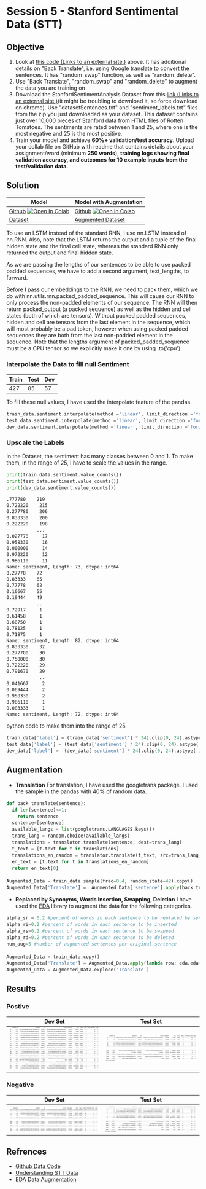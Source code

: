 # Session 5 - Stanford Sentimental Data (STT)

## Objective

1.  Look at  [this code (Links to an external site.)](https://colab.research.google.com/drive/19wZi7P0Tzq9ZxeMz5EDmzfWFBLFWe6kN?usp=sharing&pli=1&authuser=3)  above. It has additional details on "Back Translate", i.e. using Google translate to convert the sentences. It has "random_swap" function, as well as "random_delete".
2.  Use "Back Translate", "random_swap" and "random_delete" to augment the data you are training on
3.  Download the StanfordSentimentAnalysis Dataset from this  [link (Links to an external site.)](http://nlp.stanford.edu/~socherr/stanfordSentimentTreebank.zip)(it might be troubling to download it, so force download on chrome). Use "datasetSentences.txt" and "sentiment_labels.txt" files from the zip you just downloaded as your dataset. This dataset contains just over 10,000 pieces of Stanford data from HTML files of Rotten Tomatoes. The sentiments are rated between 1 and 25, where one is the most negative and 25 is the most positive.
4.  Train your model and achieve  **60%+ validation/test accuracy**. Upload your collab file on GitHub with readme that contains details about your assignment/word (minimum  **250 words**),  **training logs showing final validation accuracy, and outcomes for  10  example inputs from the test/validation data.**


## Solution

| Model | Model with Augmentation |
|--|--|
| [Github](https://github.com/pankaj90382/END-1.0/blob/main/S5/Stanford_Data_LSTM.ipynb) [![Open In Colab](https://colab.research.google.com/assets/colab-badge.svg)](https://githubtocolab.com/pankaj90382/END-1.0/blob/main/S5/Stanford_Data_LSTM.ipynb)| [Github](https://github.com/pankaj90382/END-1.0/blob/main/S5/Stanford_Data_LSTM_Augmented.ipynb) [![Open In Colab](https://colab.research.google.com/assets/colab-badge.svg)](https://githubtocolab.com/pankaj90382/END-1.0/blob/main/S5/Stanford_Data_LSTM_Augmented.ipynb)|
|[Dataset](./Dataset)|[Augmented Dataset](./Dataset_Augmented)|

To use an LSTM instead of the standard RNN, I use nn.LSTM instead of nn.RNN. Also, note that the LSTM returns the output and a tuple of the final hidden state and the final cell state, whereas the standard RNN only returned the output and final hidden state.

As we are passing the lengths of our sentences to be able to use packed padded sequences, we have to add a second argument, text_lengths, to forward.

Before I pass our embeddings to the RNN, we need to pack them, which we do with nn.utils.rnn.packed_padded_sequence. This will cause our RNN to only process the non-padded elements of our sequence. The RNN will then return packed_output (a packed sequence) as well as the hidden and cell states (both of which are tensors). Without packed padded sequences, hidden and cell are tensors from the last element in the sequence, which will most probably be a pad token, however when using packed padded sequences they are both from the last non-padded element in the sequence. Note that the lengths argument of packed_padded_sequence must be a CPU tensor so we explicitly make it one by using .to('cpu').

### Interpolate the Data to fill null Sentiment

| Train | Test| Dev |
|-------|-----|-----|
| 427   | 85  |  57 |

To fill these null values, I have used the interpolate feature of the pandas.

``` python
train_data.sentiment.interpolate(method ='linear', limit_direction ='forward',inplace=True)
test_data.sentiment.interpolate(method ='linear', limit_direction ='forward',inplace=True)
dev_data.sentiment.interpolate(method ='linear', limit_direction ='forward',inplace=True)
```

### Upscale the Labels

In the Dataset, the sentiment has many classes between 0 and 1. To make them, in the range of 25, I have to scale the values in the range.

```python
print(train_data.sentiment.value_counts())
print(test_data.sentiment.value_counts())
print(dev_data.sentiment.value_counts())
```
```
.777780    219
0.722220    215
0.277780    206
0.833330    200
0.222220    198
           ... 
0.027778     17
0.958330     16
0.000000     14
0.972220     12
0.986110     11
Name: sentiment, Length: 73, dtype: int64
0.27778    72
0.83333    65
0.77778    62
0.16667    55
0.19444    49
           ..
0.72917     1
0.61458     1
0.68750     1
0.78125     1
0.71875     1
Name: sentiment, Length: 82, dtype: int64
0.833330    32
0.277780    30
0.750000    30
0.722220    29
0.791670    29
            ..
0.041667     2
0.069444     2
0.958330     2
0.986110     1
0.083333     1
Name: sentiment, Length: 72, dtype: int64
```

python code to make them into the range of 25.

```python
train_data['label'] = (train_data['sentiment'] * 24).clip(0, 24).astype('int')
test_data['label'] = (test_data['sentiment'] * 24).clip(0, 24).astype('int')
dev_data['label'] =  (dev_data['sentiment'] * 24).clip(0, 24).astype('int')
```

## Augmentation

- **Translation** For translation, I have used the googletrans package. I used the sample in the pandas with 40% of random data.

```python
def back_translate(sentence):
  if len(sentence)<=1:
    return sentence
  sentence=[sentence]
  available_langs = list(googletrans.LANGUAGES.keys()) 
  trans_lang = random.choice(available_langs)
  translations = translator.translate(sentence, dest=trans_lang)
  t_text = [t.text for t in translations]
  translations_en_random = translator.translate(t_text, src=trans_lang, dest='en')
  en_text = [t.text for t in translations_en_random]
  return en_text[0]
  
Augmented_Data = train_data.sample(frac=0.4, random_state=42).copy()
Augmented_Data['Translate'] =  Augmented_Data['sentence'].apply(back_translate)
```

- **Replaced by Synonyms, Words Insertion, Swapping, Deletion** I have used the [EDA](https://github.com/jasonwei20/eda_nlp) library to augment the data for the following categories.

```python
alpha_sr = 0.2 #percent of words in each sentence to be replaced by synonyms
alpha_ri=0.2 #percent of words in each sentence to be inserted
alpha_rs=0.2 #percent of words in each sentence to be swapped
alpha_rd=0.2 #percent of words in each sentence to be deleted
num_aug=5 #number of augmented sentences per original sentence

Augmented_Data = train_data.copy()
Augmented_Data['Translate'] = Augmented_Data.apply(lambda row: eda.eda(row['sentence'], alpha_sr=alpha_sr, alpha_ri=alpha_ri, alpha_rs=alpha_rs, p_rd=alpha_rd, num_aug=num_aug), axis=1)
Augmented_Data = Augmented_Data.explode('Translate')
```
## Results

### Postive

| Dev Set | Test Set|
|----------|--------|
|![Dev Postive](./devpostive.JPG)|![Test Postive](./testpostive.JPG)|

### Negative

| Dev Set | Test Set|
|----------|--------|
|![Dev Negative](./devnegative.JPG)|![Test Negative](./testnegative.JPG)|



## Refrences

- [Github Data Code](https://gist.github.com/wpm/52758adbf506fd84cff3cdc7fc109aad)
- [Understanding STT Data ](https://towardsdatascience.com/the-stanford-sentiment-treebank-sst-studying-sentiment-analysis-using-nlp-e1a4cad03065)
- [EDA Data Augmentation ](https://github.com/jasonwei20/eda_nlp)
